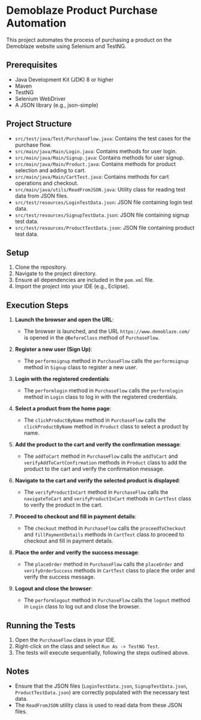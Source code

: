 # Demoblaze Product Purchase Automation

This project automates the process of purchasing a product on the Demoblaze website using Selenium and TestNG.

## Prerequisites

- Java Development Kit (JDK) 8 or higher
- Maven
- TestNG
- Selenium WebDriver
- A JSON library (e.g., json-simple)

## Project Structure

- `src/test/java/Test/PurchaseFlow.java`: Contains the test cases for the purchase flow.
- `src/main/java/Main/Login.java`: Contains methods for user login.
- `src/main/java/Main/Signup.java`: Contains methods for user signup.
- `src/main/java/Main/Product.java`: Contains methods for product selection and adding to cart.
- `src/main/java/Main/CartTest.java`: Contains methods for cart operations and checkout.
- `src/main/java/utils/ReadFromJSON.java`: Utility class for reading test data from JSON files.
- `src/test/resources/LoginTestData.json`: JSON file containing login test data.
- `src/test/resources/SignupTestData.json`: JSON file containing signup test data.
- `src/test/resources/ProductTestData.json`: JSON file containing product test data.

## Setup

1. Clone the repository.
2. Navigate to the project directory.
3. Ensure all dependencies are included in the `pom.xml` file.
4. Import the project into your IDE (e.g., Eclipse).

## Execution Steps

1. **Launch the browser and open the URL**:
   - The browser is launched, and the URL `https://www.demoblaze.com/` is opened in the `@BeforeClass` method of `PurchaseFlow`.

2. **Register a new user (Sign Up)**:
   - The `performsignup` method in `PurchaseFlow` calls the `performsignup` method in `Signup` class to register a new user.

3. **Login with the registered credentials**:
   - The `performlogin` method in `PurchaseFlow` calls the `performlogin` method in `Login` class to log in with the registered credentials.

4. **Select a product from the home page**:
   - The `clickProductByName` method in `PurchaseFlow` calls the `clickProductByName` method in `Product` class to select a product by name.

5. **Add the product to the cart and verify the confirmation message**:
   - The `addToCart` method in `PurchaseFlow` calls the `addToCart` and `verifyAddToCartConfirmation` methods in `Product` class to add the product to the cart and verify the confirmation message.

6. **Navigate to the cart and verify the selected product is displayed**:
   - The `verifyProductInCart` method in `PurchaseFlow` calls the `navigateToCart` and `verifyProductInCart` methods in `CartTest` class to verify the product in the cart.

7. **Proceed to checkout and fill in payment details**:
   - The `checkout` method in `PurchaseFlow` calls the `proceedToCheckout` and `fillPaymentDetails` methods in `CartTest` class to proceed to checkout and fill in payment details.

8. **Place the order and verify the success message**:
   - The `placeOrder` method in `PurchaseFlow` calls the `placeOrder` and `verifyOrderSuccess` methods in `CartTest` class to place the order and verify the success message.

9. **Logout and close the browser**:
   - The `performlogout` method in `PurchaseFlow` calls the `logout` method in `Login` class to log out and close the browser.

## Running the Tests

1. Open the `PurchaseFlow` class in your IDE.
2. Right-click on the class and select `Run As -> TestNG Test`.
3. The tests will execute sequentially, following the steps outlined above.

## Notes

- Ensure that the JSON files (`LoginTestData.json`, `SignupTestData.json`, `ProductTestData.json`) are correctly populated with the necessary test data.
- The `ReadFromJSON` utility class is used to read data from these JSON files.


